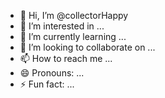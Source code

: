 - 👋 Hi, I’m @collectorHappy
- 👀 I’m interested in ...
- 🌱 I’m currently learning ...
- 💞️ I’m looking to collaborate on ...
- 📫 How to reach me ...
- 😄 Pronouns: ...
- ⚡ Fun fact: ...

<!---
collectorHappy/collectorHappy is a ✨ special ✨ repository because its `README.md` (this file) appears on your GitHub profile.
You can click the Preview link to take a look at your changes.
--->

